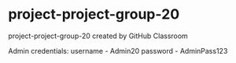 # project-project-group-20
project-project-group-20 created by GitHub Classroom

Admin credentials:
username - Admin20
password - AdminPass123
